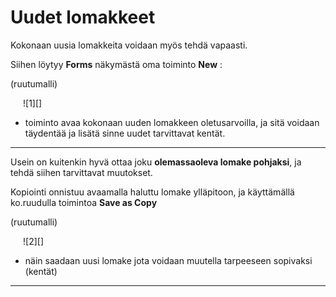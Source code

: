 # Uudet lomakkeet

Kokonaan uusia lomakkeita voidaan myös tehdä vapaasti.

Siihen löytyy __Forms__ näkymästä oma toiminto __New__ :

(ruutumalli)

<figure class="fig-n border" style="margin:0 0 0 20px">
![1][]
</figure>

* toiminto avaa kokonaan uuden lomakkeen oletusarvoilla, ja sitä voidaan täydentää ja lisätä sinne uudet tarvittavat kentät.


----

Usein on kuitenkin hyvä ottaa joku __olemassaoleva lomake pohjaksi__, ja tehdä siihen tarvittavat muutokset.

Kopiointi onnistuu avaamalla haluttu lomake ylläpitoon, ja käyttämällä ko.ruudulla toimintoa __Save as Copy__

(ruutumalli)

<figure class="fig-n border" style="margin:0 0 0 20px">
![2][]
</figure>


* näin saadaan uusi lomake jota voidaan muutella tarpeeseen sopivaksi (kentät)

----

[1]: kuvat/kuva214.png
[2]: kuvat/kuva215.png
